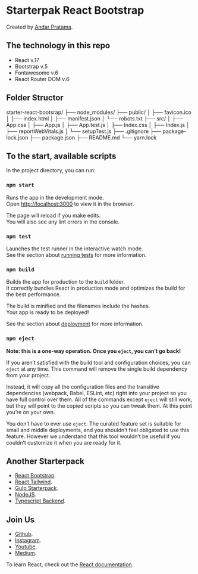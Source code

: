 # Starterpak React Bootstrap

Created by [Andar Pratama](https://www.instagram.com/andar.pra/).

## The technology in this repo

* React v.17
* Bootstrap v.5
* Fontawesome v.6
* React Router DOM v.6

## Folder Structor
starter-react-bootsrap/
├── node_modules/
├── public/
│   ├── favicon.ico
│   ├── index.html
│   ├── manifest.json
│   └── robots.txt
├── src/
│   ├── App.css
│   ├── App.js
│   ├── App.test.js
│   ├── Index.css
│   ├── Index.js
│   ├── reportWebVitals.js
│   └── setupTest.js
├── .gitignore
├── package-lock.json
├── package.json
├── README.md
└── yarn.lock


## To the start, available scripts

In the project directory, you can run:

### `npm start`

Runs the app in the development mode.\
Open [http://localhost:3000](http://localhost:3000) to view it in the browser.

The page will reload if you make edits.\
You will also see any lint errors in the console.

### `npm test`

Launches the test runner in the interactive watch mode.\
See the section about [running tests](https://facebook.github.io/create-react-app/docs/running-tests) for more information.

### `npm build`

Builds the app for production to the `build` folder.\
It correctly bundles React in production mode and optimizes the build for the best performance.

The build is minified and the filenames include the hashes.\
Your app is ready to be deployed!

See the section about [deployment](https://facebook.github.io/create-react-app/docs/deployment) for more information.

### `npm eject`

**Note: this is a one-way operation. Once you `eject`, you can’t go back!**

If you aren’t satisfied with the build tool and configuration choices, you can `eject` at any time. This command will remove the single build dependency from your project.

Instead, it will copy all the configuration files and the transitive dependencies (webpack, Babel, ESLint, etc) right into your project so you have full control over them. All of the commands except `eject` will still work, but they will point to the copied scripts so you can tweak them. At this point you’re on your own.

You don’t have to ever use `eject`. The curated feature set is suitable for small and middle deployments, and you shouldn’t feel obligated to use this feature. However we understand that this tool wouldn’t be useful if you couldn’t customize it when you are ready for it.

## Another Starterpack 

* [React Bootstrap](https://facebook.github.io/create-react-app/docs/getting-started).
* [React Tailwind](https://facebook.github.io/create-react-app/docs/getting-started).
* [Gulp Starterpack](https://facebook.github.io/create-react-app/docs/getting-started).
* [NodeJS](https://facebook.github.io/create-react-app/docs/getting-started).
* [Typescript Backend](https://facebook.github.io/create-react-app/docs/getting-started).

## Join Us

* [Github](https://github.com/andarpratama).
* [Instagram](https://www.instagram.com/andar.pra/).
* [Youtube](https://www.youtube.com/channel/UC2Vluz3bnO8t9TOXu2xL-lw).
* [Medium](https://andarpratama.medium.com/).

To learn React, check out the [React documentation](https://reactjs.org/).
